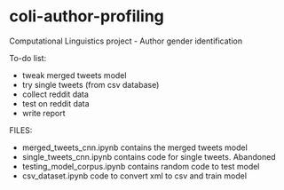 # coli-author-profiling
Computational Linguistics project - Author gender identification

To-do list:

- tweak merged tweets model
- try single tweets (from csv database)
- collect reddit data
- test on reddit data
- write report

FILES:

- merged_tweets_cnn.ipynb contains the merged tweets model
- single_tweets_cnn.ipynb contains code for single tweets. Abandoned
- testing_model_corpus.ipynb contains random code to test model
- csv_dataset.ipynb code to convert xml to csv and train model
